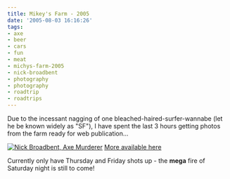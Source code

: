 ```yaml
---
title: Mikey's Farm - 2005
date: '2005-08-03 16:16:26'
tags:
- axe
- beer
- cars
- fun
- meat
- michys-farm-2005
- nick-broadbent
- photography
- photography
- roadtrip
- roadtrips
---
```


Due to the incessant nagging of one bleached-haired-surfer-wannabe (let he be known widely as "SF"), I have spent the last 3 hours getting photos from the farm ready for web publication...

<a href="http://euphemize.net/roadtrips/gallery/64/"><img alt="Nick Broadbent, Axe Murderer" title="Nick Broadbent, Axe Murderer" src="http://euphemize.net/img/user/IMG_0305.jpg" /></a>
<a href="http://euphemize.net/roadtrips/gallery/64/">More available here</a>

Currently only have Thursday and Friday shots up - the <strong>mega</strong> fire of Saturday night is still to come!
